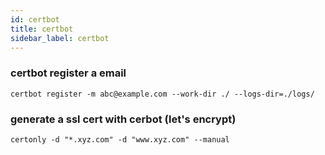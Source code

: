 ```yaml
---
id: certbot
title: certbot
sidebar_label: certbot
---
```


### certbot register a email

```shell
certbot register -m abc@example.com --work-dir ./ --logs-dir=./logs/
```

### generate a ssl cert with cerbot (let's encrypt)

```shell
certonly -d "*.xyz.com" -d "www.xyz.com" --manual
```
